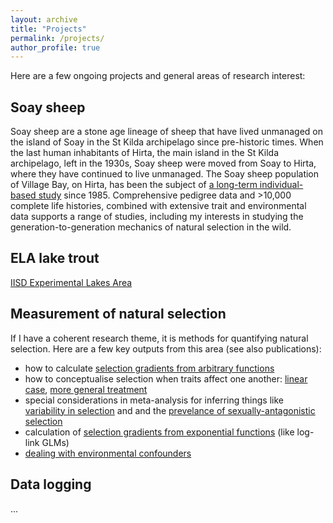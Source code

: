 ```yaml
---
layout: archive
title: "Projects"
permalink: /projects/
author_profile: true
---
```



Here are a few ongoing projects and general areas of research interest:

## Soay sheep

Soay sheep are a stone age lineage of sheep that have lived unmanaged on the island of Soay in the St Kilda archipelago since pre-historic times.  When the last human inhabitants of Hirta, the main island in the St Kilda archipelago, left in the 1930s, Soay sheep were moved from Soay to Hirta, where they have continued to live unmanaged.  The Soay sheep population of Village Bay, on Hirta, has been the subject of [a long-term individual-based study](https://soaysheep.bio.ed.ac.uk/) since 1985.  Comprehensive pedigree data and >10,000 complete life histories, combined with extensive trait and environmental data supports a range of studies, including my interests in studying the generation-to-generation mechanics of natural selection in the wild.

## ELA lake trout

[IISD Experimental Lakes Area](https://www.iisd.org/ela/)

## Measurement of natural selection

If I have a coherent research theme, it is methods for quantifying natural selection.  Here are a few key outputs from this area (see also publications):

- how to calculate [selection gradients from arbitrary functions](https://onlinelibrary.wiley.com/doi/full/10.1111/evo.12077)
- how to conceptualise selection when traits affect one another: [linear case](https://onlinelibrary.wiley.com/doi/full/10.1111/evo.12385), [more general treatment](https://onlinelibrary.wiley.com/doi/full/10.1111/evo.12728)
- special considerations in meta-analysis for inferring things like [variability in selection](https://academic.oup.com/evolut/article/66/2/435/6851568) and and the [prevelance of sexually-antagonistic selection](https://onlinelibrary.wiley.com/doi/10.1111/jeb.12950)
- calculation of [selection gradients from exponential functions](https://onlinelibrary.wiley.com/doi/full/10.1111/evo.14486) (like log-link GLMs)
- [dealing with environmental confounders](https://www.biorxiv.org/content/10.1101/2022.06.15.496257v1.full.pdf)

## Data logging

...
